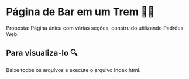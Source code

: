 <h1>Página de Bar em um Trem 🍹🥂</h1>
Proposta: Página única com várias seções, construido utilizando Padrões Web.

<h2>Para visualiza-lo 🔍</h2>
Baixe todos os arquivos e execute o arquivo Index.html.
